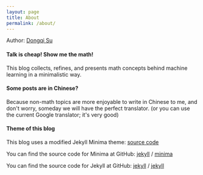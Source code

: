 ```yaml
---
layout: page
title: About
permalink: /about/
---
```

Author: [Dongqi Su](http://sudongqi.com/#/)

#### __Talk is cheap! Show me the math!__
This blog collects, refines, and presents math concepts behind machine learning in a minimalistic way.

#### __Some posts are in Chinese?__
Because non-math topics are more enjoyable to write in Chinese to me, 
and don't worry, someday we will have the perfect translator. 
(or you can use the current Google translator; it's very good)

#### __Theme of this blog__
This blog uses a modified Jekyll Minima theme:
[source code](https://github.com/sudongqi/sudongqi.github.io) 

You can find the source code for Minima at GitHub:
[jekyll][jekyll-organization] /
[minima](https://github.com/jekyll/minima)

You can find the source code for Jekyll at GitHub:
[jekyll][jekyll-organization] /
[jekyll](https://github.com/jekyll/jekyll)

[jekyll-organization]: https://github.com/jekyll
